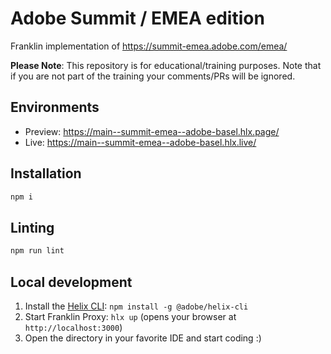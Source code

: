 # Adobe Summit / EMEA edition
Franklin implementation of https://summit-emea.adobe.com/emea/

**Please Note**:  This repository is for educational/training purposes. Note that if you are not part of the training your comments/PRs will be ignored.

## Environments
- Preview: https://main--summit-emea--adobe-basel.hlx.page/
- Live: https://main--summit-emea--adobe-basel.hlx.live/

## Installation

```sh
npm i
```

## Linting

```sh
npm run lint
```

## Local development

1. Install the [Helix CLI](https://github.com/adobe/helix-cli): `npm install -g @adobe/helix-cli`
1. Start Franklin Proxy: `hlx up` (opens your browser at `http://localhost:3000`)
1. Open the directory in your favorite IDE and start coding :)

